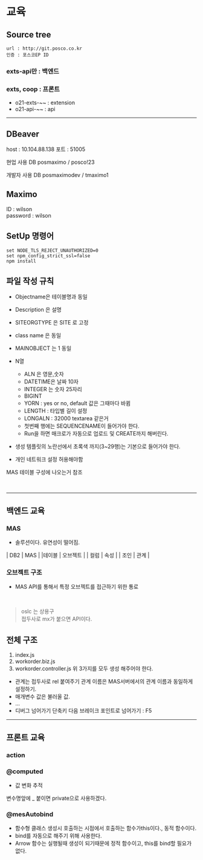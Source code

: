 # 교육

## Source tree
```
url : http://git.posco.co.kr
인증 : 포스코EP ID
```

### exts-api만 : 백엔드
### exts, coop : 프론트

- o21-exts-~~ : extension
- o21-api-~~ : api

---

## DBeaver

host : 10.104.88.138
포트 : 51005

현업 사용 DB
posmaximo / posco!23

개발자 사용 DB
posmaximodev / tmaximo1

## Maximo
ID : wilson <br>
password : wilson

## SetUp 명령어
```
set NODE_TLS_REJECT_UNAUTHORIZED=0
set npm_config_strict_ssl=false
npm install
```


## 파일 작성 규칙
- Objectname은 테이블명과 동일
- Description 은 설명
- SITEORGTYPE 은 SITE 로 고정
- class name 은 동일
- MAINOBJECT 는 1 동일

- N열
    - ALN 은 영문,숫자
    - DATETIME은 날짜 10자
    - INTEGER 는 숫자 25자리
    - BIGINT
    - YORN : yes or no, default 값은 그때마다 바뀜
    - LENGTH : 타입별 길이 설정
    - LONGALN : 32000 textarea 같은거
    - 첫번째 행에는 SEQUENCENAME이 들어가야 한다.
    - Run을 하면 매크로가 자동으로 업로드 및 CREATE까지 해버린다.
- 생성 템플릿의 노란선에서 초록색 까지(3~29행)는 기본으로 들어가야 한다.
- 개인 네트워크 설정 허용해야함



MAS 테이블 구성에 나오는거 참조

<br>

---

## 백엔드 교육

### MAS
- 솔루션이다. 유연성이 떨어짐.

| DB2   | MAS |
|테이블 | 오브젝트 |
| 컬럼  | 속성 |
| 조인  | 관계 |

### 오브젝트 구조
- MAS API를 통해서 특정 오브젝트를 접근하기 위한 통로

<br>

> oslc 는 상용구 <br>
> 접두사로 mx가 붙으면 API이다.

## 전체 구조
1. index.js
2. workorder.biz.js
3. workorder.controller.js
위 3가지를 모두 생성 해주어야 한다.
- 관계는 접두사로 rel 붙여주기
관계 이름은 MAS서버에서의 관계 이름과 동일하게 설정하기.
- 매개변수 값은 불러올 값.
- ... 
- 디버그 넘어가기 단축키
다음 브레이크 포인트로 넘어가기 : F5

---

## 프론트 교육
### action


### @computed
- 값 변화 추적

변수명앞에 _ 붙이면 private으로 사용하겠다.

### @mesAutobind
- 함수형 클래스 생성시 호출하는 시점에서 호출하는 함수가this이다., 동적 함수이다.
- bind를 자동으로 해주기 위해 사용한다.
- Arrow 함수는 실행될때 생성이 되기때문에 정적 함수이고, this를 bind할 필요가 없다.